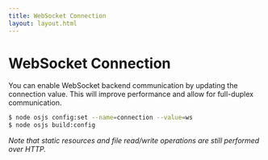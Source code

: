 ```yaml
---
title: WebSocket Connection
layout: layout.html
---
```


# WebSocket Connection

You can enable WebSocket backend communication by updating the connection value. This will improve performance and allow for full-duplex communication.

```bash
$ node osjs config:set --name=connection --value=ws
$ node osjs build:config
```

*Note that static resources and file read/write operations are still performed over HTTP.*

